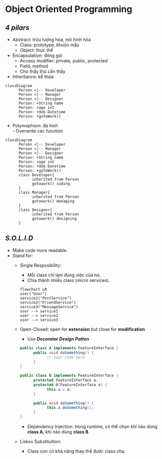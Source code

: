 # Object Oriented Programming
## *4 pilars*
- Abstract: trừu tượng hóa, mô hình hóa
    - Class: prototype, khuôn mẫu
    - Object: thực thể
- Encapsulation: đóng gói
    - Access modifier: private, public, protected
    - Field, method
    - Cho thấy thứ cần thấy
- Inheritance: kế thừa

```mermaid
classDiagram
      Person <|-- Developer
      Person <|-- Manager
      Person <|-- Designer
      Person: +String name
      Person: +age int
      Person: +dob Datetime
      Person: +goToWork()
```

- Polymophism: đa hình  
      - Overwrite các function

```mermaid
classDiagram
      Person <|-- Developer
      Person <|-- Manager
      Person <|-- Designer
      Person: +String name
      Person: +age int
      Person: +dob Datetime
      Person: +goToWork()
      class Developer{
            inherited from Person
            gotowork() coding
      }
      class Manager{
            inherited from Person
            gotowork() managing
      }
      class Designer{
            inherited from Person
            gotowork() designing
      }
```

## *S.O.L.I.D*
- Make code more readable.
- Stand for:
    - Single Resposibility: 
      - Mỗi class chỉ làm đúng việc của nó.
      - Chia thành nhiều class (micro services).

      ```mermaid
      flowchart LR
      user("User")
      service1("PostService")
      service2("FriendService")
      service3("MessageService")
      user --> service1
      user --> service2
      user --> service3
      ```
    - Open-Closed: open for **extension** but close for **modification**
      - Use ***Decorator Design Patten***
      ```Java
      public class A implements FeatureInterface {
            public void doSomething() {
                  // Your code here
            }
      }
      ```
      ```Java
      public class B implements FeatureInterface {
            protected FeatureInterface a;
            protected B(FeatureInterface a) {
                  this.a = a;
            }

            public void doSomething() {
                  this.a.doSomething();
            }
      }
      ```
      - Dependency Injection: trong runtime, có thể chọn khi nào dùng **class A**, khi nào dùng **class B**
    - Liskov Substituition: 
      - Class con có khả năng thay thể được class cha.